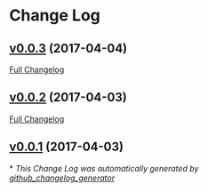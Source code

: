 # Change Log

## [v0.0.3](https://github.com/feathersjs/feathers-postmark/tree/v0.0.3) (2017-04-04)
[Full Changelog](https://github.com/feathersjs/feathers-postmark/compare/v0.0.2...v0.0.3)

## [v0.0.2](https://github.com/feathersjs/feathers-postmark/tree/v0.0.2) (2017-04-03)
[Full Changelog](https://github.com/feathersjs/feathers-postmark/compare/v0.0.1...v0.0.2)

## [v0.0.1](https://github.com/feathersjs/feathers-postmark/tree/v0.0.1) (2017-04-03)


\* *This Change Log was automatically generated by [github_changelog_generator](https://github.com/skywinder/Github-Changelog-Generator)*